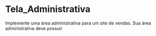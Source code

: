 # Tela_Administrativa
Implemente uma área administrativa para um site de vendas. Sua área administrativa deve possuir
